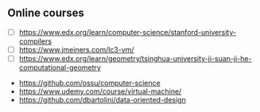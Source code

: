 ## Online courses
- [ ] https://www.edx.org/learn/computer-science/stanford-university-compilers
- [ ] https://www.jmeiners.com/lc3-vm/
- [ ] https://www.edx.org/learn/geometry/tsinghua-university-ji-suan-ji-he-computational-geometry
- https://github.com/ossu/computer-science
- https://www.udemy.com/course/virtual-machine/
- https://github.com/dbartolini/data-oriented-design

